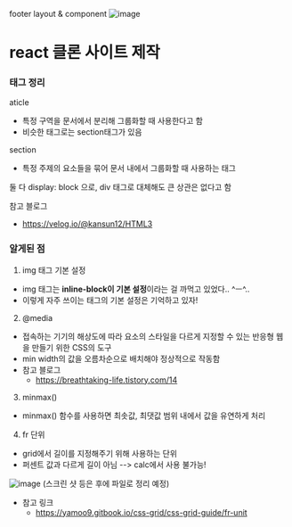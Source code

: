 footer layout & component
![image](https://github.com/Jung-eunwoo/web-frontend-study/assets/136785138/b690bdbb-a554-4e6d-a43e-a413b050a70f)


# react 클론 사이트 제작

### 태그 정리
aticle
- 특정 구역을 문서에서 분리해 그룹화할 때 사용한다고 함
- 비슷한 태그로는 section태그가 있음

section
- 특정 주제의 요소들을 묶어 문서 내에서 그룹화할 때 사용하는 태그

둘 다 display: block 으로, div 태그로 대체해도 큰 상관은 없다고 함

참고 블로그
- https://velog.io/@kansun12/HTML3

### 알게된 점
1. img 태그 기본 설정
  - img 태그는 **inline-block이 기본 설정**이라는 걸 까먹고 있었다.. ^ㅡ^..
  - 이렇게 자주 쓰이는 태그의 기본 설정은 기억하고 있자!
2. @media
  - 접속하는 기기의 해상도에 따라 요소의 스타일을 다르게 지정할 수 있는 반응형 웹을 만들기 위한 CSS의 도구
  - min width의 값을 오름차순으로 배치해야 정상적으로 작동함
  - 참고 블로그
    - https://breathtaking-life.tistory.com/14
3. minmax()
  - minmax() 함수를 사용하면 최솟값, 최댓값 범위 내에서 값을 유연하게 처리
4. fr 단위
  - grid에서 길이를 지정해주기 위해 사용하는 단위
  - 퍼센트 값과 다르게 길이 아님 --> calc에서 사용 불가능!

![image](https://github.com/Jung-eunwoo/web-frontend-study/assets/136785138/06857286-0271-4167-9f48-c37f07639add)
(스크린 샷 등은 후에 파일로 정리 예정)
  - 참고 링크
    - https://yamoo9.gitbook.io/css-grid/css-grid-guide/fr-unit  
    


